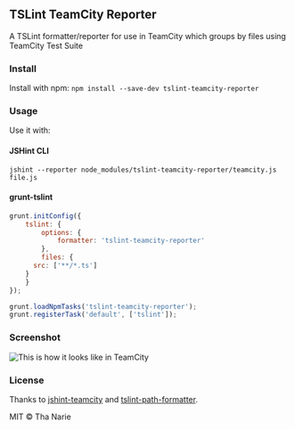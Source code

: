 ## TSLint TeamCity Reporter

A TSLint formatter/reporter for use in TeamCity which groups by files using TeamCity Test Suite

### Install

Install with npm: `npm install --save-dev tslint-teamcity-reporter`

### Usage

Use it with:

#### JSHint CLI

```
jshint --reporter node_modules/tslint-teamcity-reporter/teamcity.js file.js
```

#### grunt-tslint

```javascript
grunt.initConfig({
	tslint: {
		options: {
			formatter: 'tslint-teamcity-reporter'
		},
		files: {
      src: ['**/*.ts']
    }
	}
});

grunt.loadNpmTasks('tslint-teamcity-reporter');
grunt.registerTask('default', ['tslint']);
```

### Screenshot

<img src="http://cl.ly/UJnl/Screenshot%202014-02-20%2012.12.17.png" title="This is how it looks like in TeamCity">

### License

Thanks to [jshint-teamcity](https://github.com/hongymagic/jshint-teamcity) and [tslint-path-formatter](https://github.com/Bartvds/tslint-path-formatter).

MIT © Tha Narie